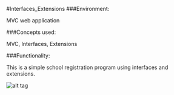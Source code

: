 #Interfaces_Extensions
###Environment:

MVC web application

###Concepts used:

MVC, Interfaces, Extensions

###Functionality:

This is a simple school registration program using interfaces and extensions. 


![alt tag](https://raw.github.com/andrewjhinger/Interfaces_Extensions/master/Capture.JPG)

